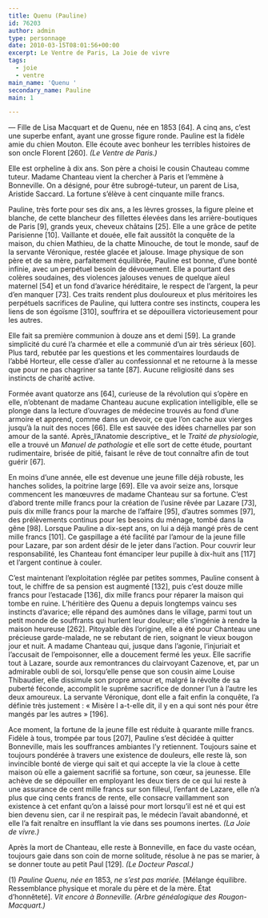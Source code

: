 ```yaml
---
title: Quenu (Pauline)
id: 76203
author: admin
type: personnage
date: 2010-03-15T08:01:56+00:00
excerpt: Le Ventre de Paris, La Joie de vivre
tags:
  - joie
  - ventre
main_name: 'Quenu '
secondary_name: Pauline
main: 1

---
```

— Fille de Lisa Macquart et de Quenu, née en 1853 [64]. A cinq ans, c&rsquo;est une superbe enfant, ayant une grosse figure ronde. Pauline est la fidèle amie du chien Mouton. Elle écoute avec bonheur les terribles histoires de son oncle Florent [260]. _(Le Ventre de Paris.)_

Elle est orpheline à dix ans. Son père a choisi le cousin Chauteau comme tuteur. Madame Chanteau vient la chercher à Paris et l&rsquo;emmène à Bonneville. On a désigné, pour être subrogé-tuteur, un parent de Lisa, Aristide Saccard. La fortune s&rsquo;élève à cent cinquante mille francs.

Pauline, très forte pour ses dix ans, a les lèvres grosses, la figure pleine et blanche, de cette blancheur des fillettes élevées dans les arrière-boutiques de Paris [9], grands yeux, cheveux châtains [25]. Elle a une grâce de petite Parisienne [10]. Vaillante et douée, elle fait aussitôt la conquête de la maison, du chien Mathieu, de la chatte Minouche, de tout le monde, sauf de la servante Véronique, restée glacée et jalouse. Image physique de son père et de sa mère, parfaitement équilibrée, Pauline est bonne, d&rsquo;une bonté infinie, avec un perpétuel besoin de dévouement. Elle a pourtant des colères soudaines, des violences jalouses venues de quelque aïeul maternel [54] et un fond d&rsquo;avarice héréditaire, le respect de l&rsquo;argent, la peur d&rsquo;en manquer [73]. Ces traits rendent plus douloureux et plus méritoires les perpétuels sacrifices de Pauline, qui luttera contre ses instincts, coupera les liens de son égoïsme [310], souffrira et se dépouillera victorieusement pour les autres.

Elle fait sa première communion à douze ans et demi [59]. La grande simplicité du curé l&rsquo;a charmée et elle a communié d&rsquo;un air très sérieux [60]. Plus tard, rebutée par les questions et les commentaires lourdauds de l&rsquo;abbé Horteur, elle cesse d&rsquo;aller au confessionnal et ne retourne à la messe que pour ne pas chagriner sa tante [87]. Aucune religiosité dans ses instincts de charité active.

Formée avant quatorze ans [64], curieuse de la révolution qui s&rsquo;opère en elle, n&rsquo;obtenant de madame Chanteau aucune explication intelligible, elle se plonge dans la lecture d&rsquo;ouvrages de médecine trouvés au fond d&rsquo;une armoire et apprend, comme dans un devoir, ce que l&rsquo;on cache aux vierges jusqu&rsquo;à la nuit des noces [66]. Elle est sauvée des idées charnelles par son amour de la santé. Après_l&rsquo;Anatomie descriptive_ et le _Traité de physiologie,_ elle a trouvé un _Manuel de pathologie_ et elle sort de cette étude, pourtant rudimentaire, brisée de pitié, faisant le rêve de tout connaître afin de tout guérir [67].

En moins d&rsquo;une année, elle est devenue une jeune fille déjà robuste, les hanches solides, la poitrine large [69]. Elle va avoir seize ans, lorsque commencent les manœuvres de madame Chanteau sur sa fortune. C&rsquo;est d&rsquo;abord trente mille francs pour la création de l&rsquo;usine rêvée par Lazare [73], puis dix mille francs pour la marche de l&rsquo;affaire [95], d&rsquo;autres sommes [97], des prélèvements continus pour les besoins du ménage, tombé dans la gêne [98]. Lorsque Pauline a dix-sept ans, on lui a déjà mangé près de cent mille francs [101]. Ce gaspillage a été facilité par l&rsquo;amour de la jeune fille pour Lazare, par son ardent désir de le jeter dans l&rsquo;action. Pour couvrir leur responsabilité, les Chanteau font émanciper leur pupille à dix-huit ans [117] et l&rsquo;argent continue à couler.

C&rsquo;est maintenant l&rsquo;exploitation réglée par petites sommes, Pauline consent à tout, le chiffre de sa pension est augmenté [132], puis c&rsquo;est douze mille francs pour l&rsquo;estacade [136], dix mille francs pour réparer la maison qui tombe en ruine. L&rsquo;héritière des Quenu a depuis longtemps vaincu ses instincts d&rsquo;avarice; elle répand des aumônes dans le village, parmi tout un petit monde de souffrants qui hurlent leur douleur; elle s&rsquo;ingénie à rendre la maison heureuse [262]. Pitoyable dès l&rsquo;origine, elle a été pour Chanteau une précieuse garde-malade, ne se rebutant de rien, soignant le vieux bougon jour et nuit. A madame Chanteau qui, jusque dans l&rsquo;agonie, l&rsquo;injuriait et l&rsquo;accusait de l&rsquo;empoisonner, elle a doucement fermé les yeux. Elle sacrifie tout à Lazare, sourde aux remontrances du clairvoyant Cazenove, et, par un admirable oubli de soi, lorsqu&rsquo;elle pense que son cousin aime Louise Thibaudier, elle dissimule son propre amour et, malgré la révolte de sa puberté féconde, accomplit le suprême sacrifice de donner l&rsquo;un à l&rsquo;autre les deux amoureux. La servante Véronique, dont elle a fait enfin la conquête, l&rsquo;a définie très justement : « Misère l a-t-elle dit, il y en a qui sont nés pour être mangés par les autres » [196].

Ace moment, la fortune de la jeune fille est réduite à quarante mille francs. Fidèle à tous, trompée par tous [207], Pauline s&rsquo;est décidée à quitter Bonneville, mais les souffrances ambiantes l&rsquo;y retiennent. Toujours saine et toujours pondérée à travers une existence de douleurs, elle reste là, son invincible bonté de vierge qui sait et qui accepte la vie la cloue à cette maison où elle a gaiement sacrifié sa fortune, son cœur, sa jeunesse. Elle achève de se dépouiller en employant les deux tiers de ce qui lui reste à une assurance de cent mille francs sur son filleul, l&rsquo;enfant de Lazare, elle n&rsquo;a plus que cinq cents francs de rente, elle consacre vaillamment son existence à cet enfant qu&rsquo;on a laissé pour mort lorsqu&rsquo;il est né et qui est bien devenu sien, car il ne respirait pas, le médecin l&rsquo;avait abandonné, et elle l&rsquo;a fait renaître en insufflant la vie dans ses poumons inertes. _(La Joie de vivre.)_

Après la mort de Chanteau, elle reste à Bonneville, en face du vaste océan, toujours gaie dans son coin de morne solitude, résolue à ne pas se marier, à se donner toute au petit Paul [129]. _(Le Docteur Pascal.)_

(1) _Pauline Quenu, née en_ 1853, _ne s&rsquo;est pas mariée._ [Mélange équilibre. Ressemblance physique et morale du père et de la mère. État d&rsquo;honnêteté]. _Vit encore à Bonneville. (Arbre généalogique des Rougon-Macquart.)_